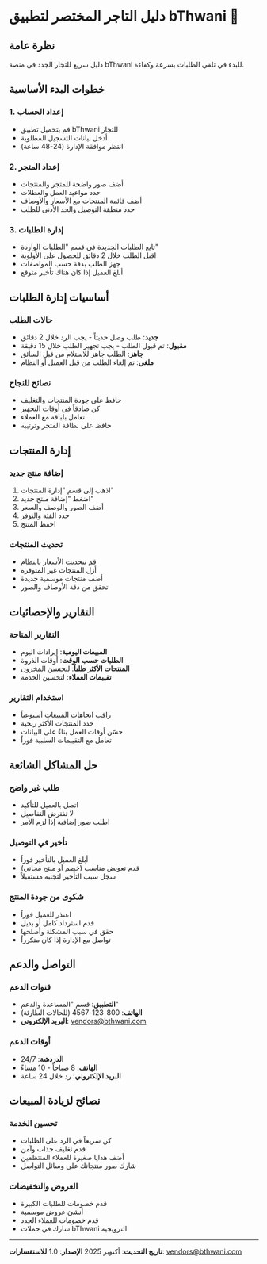 # دليل التاجر المختصر لتطبيق bThwani 🏪

## نظرة عامة
دليل سريع للتجار الجدد في منصة bThwani للبدء في تلقي الطلبات بسرعة وكفاءة.

## خطوات البدء الأساسية

### 1. إعداد الحساب
- قم بتحميل تطبيق bThwani للتجار
- أدخل بيانات التسجيل المطلوبة
- انتظر موافقة الإدارة (24-48 ساعة)

### 2. إعداد المتجر
- أضف صور واضحة للمتجر والمنتجات
- حدد مواعيد العمل والعطلات
- أضف قائمة المنتجات مع الأسعار والأوصاف
- حدد منطقة التوصيل والحد الأدنى للطلب

### 3. إدارة الطلبات
- تابع الطلبات الجديدة في قسم "الطلبات الواردة"
- اقبل الطلب خلال 2 دقائق للحصول على الأولوية
- جهز الطلب بدقة حسب المواصفات
- أبلغ العميل إذا كان هناك تأخير متوقع

## أساسيات إدارة الطلبات

### حالات الطلب
- **جديد**: طلب وصل حديثاً - يجب الرد خلال 2 دقائق
- **مقبول**: تم قبول الطلب - يجب تجهيز الطلب خلال 15 دقيقة
- **جاهز**: الطلب جاهز للاستلام من قبل السائق
- **ملغي**: تم إلغاء الطلب من قبل العميل أو النظام

### نصائح للنجاح
- حافظ على جودة المنتجات والتغليف
- كن صادقاً في أوقات التجهيز
- تعامل بلباقة مع العملاء
- حافظ على نظافة المتجر وترتيبه

## إدارة المنتجات

### إضافة منتج جديد
1. اذهب إلى قسم "إدارة المنتجات"
2. اضغط "إضافة منتج جديد"
3. أضف الصور والوصف والسعر
4. حدد الفئة والتوفر
5. احفظ المنتج

### تحديث المنتجات
- قم بتحديث الأسعار بانتظام
- أزل المنتجات غير المتوفرة
- أضف منتجات موسمية جديدة
- تحقق من دقة الأوصاف والصور

## التقارير والإحصائيات

### التقارير المتاحة
- **المبيعات اليومية**: إيرادات اليوم
- **الطلبات حسب الوقت**: أوقات الذروة
- **المنتجات الأكثر طلباً**: لتحسين المخزون
- **تقييمات العملاء**: لتحسين الخدمة

### استخدام التقارير
- راقب اتجاهات المبيعات أسبوعياً
- حدد المنتجات الأكثر ربحية
- حسّن أوقات العمل بناءً على البيانات
- تعامل مع التقييمات السلبية فوراً

## حل المشاكل الشائعة

### طلب غير واضح
- اتصل بالعميل للتأكيد
- لا تفترض التفاصيل
- اطلب صور إضافية إذا لزم الأمر

### تأخير في التوصيل
- أبلغ العميل بالتأخير فوراً
- قدم تعويض مناسب (خصم أو منتج مجاني)
- سجل سبب التأخير لتجنبه مستقبلاً

### شكوى من جودة المنتج
- اعتذر للعميل فوراً
- قدم استرداد كامل أو بديل
- حقق في سبب المشكلة وأصلحها
- تواصل مع الإدارة إذا كان متكرراً

## التواصل والدعم

### قنوات الدعم
- **التطبيق**: قسم "المساعدة والدعم"
- **الهاتف**: 800-123-4567 (للحالات الطارئة)
- **البريد الإلكتروني**: vendors@bthwani.com

### أوقات الدعم
- **الدردشة**: 24/7
- **الهاتف**: 8 صباحاً - 10 مساءً
- **البريد الإلكتروني**: رد خلال 24 ساعة

## نصائح لزيادة المبيعات

### تحسين الخدمة
- كن سريعاً في الرد على الطلبات
- قدم تغليف جذاب وآمن
- أضف هدايا صغيرة للعملاء المنتظمين
- شارك صور منتجاتك على وسائل التواصل

### العروض والتخفيضات
- قدم خصومات للطلبات الكبيرة
- أنشئ عروض موسمية
- قدم خصومات للعملاء الجدد
- شارك في حملات bThwani الترويجية

---
**تاريخ التحديث**: أكتوبر 2025
**الإصدار**: 1.0
**للاستفسارات**: vendors@bthwani.com
